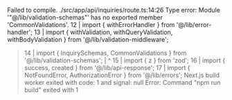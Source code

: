 Failed to compile.
./src/app/api/inquiries/route.ts:14:26
Type error: Module '"@/lib/validation-schemas"' has no exported member 'CommonValidations'.
  12 | import { withErrorHandler } from '@/lib/error-handler';
  13 | import { withValidation, withQueryValidation, withBodyValidation } from '@/lib/validation-middleware';
> 14 | import { InquirySchemas, CommonValidations } from '@/lib/validation-schemas';
     |                          ^
  15 | import { z } from 'zod';
  16 | import { success, created } from '@/lib/api-response';
  17 | import { NotFoundError, AuthorizationError } from '@/lib/errors';
Next.js build worker exited with code: 1 and signal: null
Error: Command "npm run build" exited with 1